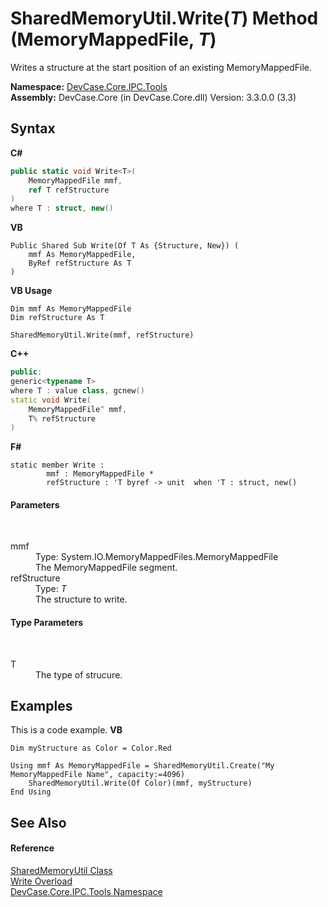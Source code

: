 # SharedMemoryUtil.Write(*T*) Method (MemoryMappedFile, *T*)
 

Writes a structure at the start position of an existing MemoryMappedFile.

**Namespace:**&nbsp;<a href="N_DevCase_Core_IPC_Tools">DevCase.Core.IPC.Tools</a><br />**Assembly:**&nbsp;DevCase.Core (in DevCase.Core.dll) Version: 3.3.0.0 (3.3)

## Syntax

**C#**<br />
``` C#
public static void Write<T>(
	MemoryMappedFile mmf,
	ref T refStructure
)
where T : struct, new()

```

**VB**<br />
``` VB
Public Shared Sub Write(Of T As {Structure, New}) ( 
	mmf As MemoryMappedFile,
	ByRef refStructure As T
)
```

**VB Usage**<br />
``` VB Usage
Dim mmf As MemoryMappedFile
Dim refStructure As T

SharedMemoryUtil.Write(mmf, refStructure)
```

**C++**<br />
``` C++
public:
generic<typename T>
where T : value class, gcnew()
static void Write(
	MemoryMappedFile^ mmf, 
	T% refStructure
)
```

**F#**<br />
``` F#
static member Write : 
        mmf : MemoryMappedFile * 
        refStructure : 'T byref -> unit  when 'T : struct, new()

```


#### Parameters
&nbsp;<dl><dt>mmf</dt><dd>Type: System.IO.MemoryMappedFiles.MemoryMappedFile<br />The MemoryMappedFile segment.</dd><dt>refStructure</dt><dd>Type: *T*<br />The structure to write.</dd></dl>

#### Type Parameters
&nbsp;<dl><dt>T</dt><dd>The type of strucure.</dd></dl>

## Examples
This is a code example. 
**VB**<br />
``` VB
Dim myStructure as Color = Color.Red

Using mmf As MemoryMappedFile = SharedMemoryUtil.Create("My MemoryMappedFile Name", capacity:=4096)
    SharedMemoryUtil.Write(Of Color)(mmf, myStructure)
End Using
```


## See Also


#### Reference
<a href="T_DevCase_Core_IPC_Tools_SharedMemoryUtil">SharedMemoryUtil Class</a><br /><a href="Overload_DevCase_Core_IPC_Tools_SharedMemoryUtil_Write">Write Overload</a><br /><a href="N_DevCase_Core_IPC_Tools">DevCase.Core.IPC.Tools Namespace</a><br />